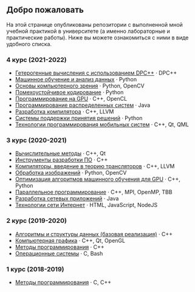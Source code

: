 ## Добро пожаловать

На этой странице опубликованы репозитории с выполненной мной учебной практикой в университете (а именно лабораторные и практические работы). Ниже вы можете ознакомиться с ними в виде удобного списка.


### 4 курс (2021-2022)

* [Гетерогенные вычисления с использованием DPC++](https://github.com/vla5924-practice/heterogeneous-computing)
  &middot; DPC++
* [Машинное обучение и анализ данных](https://github.com/vla5924-practice/machine-learning)
  &middot; Python
* [Основы компьютерного зрения](https://github.com/vla5924-practice/computer-vision)
  &middot; Python, OpenCV
* [Помехоустойчивое кодирование](https://github.com/vla5924-practice/noiseproof-coding)
  &middot; Python
* [Программирование на GPU](https://github.com/vla5924-practice/gpu-programming)
  &middot; C++, OpenCL
* [Программирование распределенных систем](https://github.com/vla5924-practice/distributed-systems)
  &middot; Java
* [Разработка компилятора](https://github.com/vla5924-practice/compiler-project)
  &middot; C++, LLVM
* [Системы поддержки принятия решений](https://github.com/vla5924-practice/decision-support-systems)
  &middot; Python
* [Технологии программирования мобильных систем](https://github.com/vla5924-practice/mobile-systems)
  &middot; C++, Qt, QML


### 3 курс (2020-2021)

* [Вычислительные методы](https://github.com/vla5924-practice/computational-methods)
  &middot; C++, Qt
* [Инструменты разработки ПО](https://github.com/vla5924-practice/development-tools)
  &middot; C++
* [Компиляторы, введение в теорию трансляторов](https://github.com/vla5924-practice/compilers)
  &middot; C++, LLVM
* [Обработка изображений](https://github.com/vla5924-practice/image-processing)
  &middot; Python, OpenCV
* [Оптимизация алгоритмов машинного обучения для GPU](https://github.com/vla5924-practice/gpu-algorithms-optimization)
  &middot; C++, Python
* [Параллельное программирование](https://github.com/vla5924-practice/parallel-programming)
  &middot; C++, MPI, OpenMP, TBB
* [Разработка сетевых приложений](https://github.com/vla5924-practice/network-applications)
  &middot; Java
* [Технологии сети Интернет](https://github.com/vla5924-practice/internet-technologies)
  &middot; HTML, JavaScript, NodeJS


### 2 курс (2019-2020)

* [Алгоритмы и структуры данных (базовая реализация)](https://github.com/vla5924-practice/algorithms-data-structures)
  &middot; C++
* [Компьютерная графика](https://github.com/vla5924-practice/computer-graphics)
  &middot; C++, Qt, OpenGL
* [Методы программирования](https://github.com/vla5924-practice/programming-methods)
  &middot; C++
* [Операционные системы](https://github.com/vla5924-practice/operating-systems)
  &middot; C, Bash


### 1 курс (2018-2019)

* [Методы программирования](https://github.com/vla5924-practice/programming-methods/tree/master/1st_year)
  &middot; C, C++
